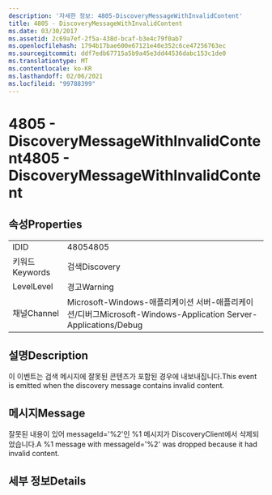 ```yaml
---
description: '자세한 정보: 4805-DiscoveryMessageWithInvalidContent'
title: 4805 - DiscoveryMessageWithInvalidContent
ms.date: 03/30/2017
ms.assetid: 2c69a7ef-2f5a-438d-bcaf-b3e4c79f0ab7
ms.openlocfilehash: 1794b17bae600e67121e40e352c6ce47256763ec
ms.sourcegitcommit: ddf7edb67715a5b9a45e3dd44536dabc153c1de0
ms.translationtype: MT
ms.contentlocale: ko-KR
ms.lasthandoff: 02/06/2021
ms.locfileid: "99788399"
---
```

# <a name="4805---discoverymessagewithinvalidcontent"></a><span data-ttu-id="08af5-103">4805 - DiscoveryMessageWithInvalidContent</span><span class="sxs-lookup"><span data-stu-id="08af5-103">4805 - DiscoveryMessageWithInvalidContent</span></span>

## <a name="properties"></a><span data-ttu-id="08af5-104">속성</span><span class="sxs-lookup"><span data-stu-id="08af5-104">Properties</span></span>  
  
|||  
|-|-|  
|<span data-ttu-id="08af5-105">ID</span><span class="sxs-lookup"><span data-stu-id="08af5-105">ID</span></span>|<span data-ttu-id="08af5-106">4805</span><span class="sxs-lookup"><span data-stu-id="08af5-106">4805</span></span>|  
|<span data-ttu-id="08af5-107">키워드</span><span class="sxs-lookup"><span data-stu-id="08af5-107">Keywords</span></span>|<span data-ttu-id="08af5-108">검색</span><span class="sxs-lookup"><span data-stu-id="08af5-108">Discovery</span></span>|  
|<span data-ttu-id="08af5-109">Level</span><span class="sxs-lookup"><span data-stu-id="08af5-109">Level</span></span>|<span data-ttu-id="08af5-110">경고</span><span class="sxs-lookup"><span data-stu-id="08af5-110">Warning</span></span>|  
|<span data-ttu-id="08af5-111">채널</span><span class="sxs-lookup"><span data-stu-id="08af5-111">Channel</span></span>|<span data-ttu-id="08af5-112">Microsoft-Windows-애플리케이션 서버-애플리케이션/디버그</span><span class="sxs-lookup"><span data-stu-id="08af5-112">Microsoft-Windows-Application Server-Applications/Debug</span></span>|  
  
## <a name="description"></a><span data-ttu-id="08af5-113">설명</span><span class="sxs-lookup"><span data-stu-id="08af5-113">Description</span></span>  

 <span data-ttu-id="08af5-114">이 이벤트는 검색 메시지에 잘못된 콘텐츠가 포함된 경우에 내보내집니다.</span><span class="sxs-lookup"><span data-stu-id="08af5-114">This event is emitted when the discovery message contains invalid content.</span></span>  
  
## <a name="message"></a><span data-ttu-id="08af5-115">메시지</span><span class="sxs-lookup"><span data-stu-id="08af5-115">Message</span></span>  

 <span data-ttu-id="08af5-116">잘못된 내용이 있어 messageId='%2'인 %1 메시지가 DiscoveryClient에서 삭제되었습니다.</span><span class="sxs-lookup"><span data-stu-id="08af5-116">A %1 message with messageId='%2' was dropped because it had invalid content.</span></span>  
  
## <a name="details"></a><span data-ttu-id="08af5-117">세부 정보</span><span class="sxs-lookup"><span data-stu-id="08af5-117">Details</span></span>

